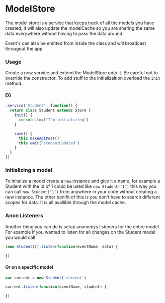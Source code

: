 ModelStore
====

The model store is a service that keeps track of all the models you have created, it will also update the modelCache so you are sharing the same data everywhere without having to pass the data around. 

Event's can also be emitted from inside the class and will broadcast througout the app


### Usage

Create a new service and extend the ModelStore onto it. Be careful not to override the constructor. To add stuff to the initializaition overload the `init` method.

#### EG
```javascript
.service('Student', function() {
  return class Student extends Store {
    init() {
      console.log("I'm initializing")
    }

    save() {
      this.makeApiPost()
      this.emit('studentUpdated')
    }
  }
})
```

### Initializing a model
To initalize a model create a `new` instance and give it a name, for example a Student with the Id of 1 could be used like `new Student('1')` this way you can call `new Student('1')` from anywhere in your code without creating a new instance. The other benifit of this is you don't have to search different scopes for data. It is all availible through the model cache.


### Anon Listeners
Another thing you can do is setup anonomys listeners for the entire model. For example if you wanted to listen for all changes on the Student model you would call 

```javascript
(new Student()).listen(function(eventName, data) {

})
```

#### Or on a specific model

```javascript
var current = new Student('current')

current.listen(function(eventName, student) {

})
```
